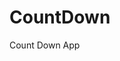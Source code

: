 # CountDown
 Count Down App
   
        
                                    
                            
                  
            
     
 

